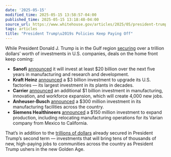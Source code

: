 ```yaml
---
date: '2025-05-15'
modified_time: 2025-05-15 13:58:57-04:00
published_time: 2025-05-15 13:18:48-04:00
source_url: https://www.whitehouse.gov/articles/2025/05/president-trumps-policies-keep-paying-off/
tags: articles
title: "President Trump\u2019s Policies Keep Paying Off"
---
```

 
While President Donald J. Trump is in the Gulf region
[securing](https://www.whitehouse.gov/fact-sheets/2025/05/fact-sheet-president-donald-j-trump-secures-historic-1-2-trillion-economic-commitment-in-qatar/)
over a trillion dollars’ worth of investments in U.S. companies, deals
on the home front keep coming:

-   **Sanofi**
    [announced](https://www.prnewswire.com/news-releases/sanofi-to-invest-at-least-20-billion-in-the-us-through-2030-growing-investments-in-science-and-expanding-domestic-manufacturing-302455566.html)
    it will invest at least $20 billion over the next five years in
    manufacturing and research and development.
-   **Kraft
    Heinz** [announced](https://www.reuters.com/business/ketchup-maker-kraft-heinz-investing-3-billion-upgrading-us-manufacturing-2025-05-14/) a
    $3 billion investment to upgrade its U.S. factories — its largest
    investment in its plants in decades.
-   **Carrier**
    [announced](https://www.corporate.carrier.com/news/news-articles/202505_carrier-announces-additional-1-billion-investment-us-manufacturing-footprint-advanced-cuttingedge-rd-workforce-expansion.html)
    an additional $1 billion investment in manufacturing, innovation,
    and workforce expansion, which will create 4,000 new jobs.
-   **Anheuser-Busch**
    [announced](https://www.anheuser-busch.com/newsroom/anheuser-busch-announces-new-300-million-investment-in-manufacturing-operations-across-the-US)
    a $300 million investment in its manufacturing facilities across the
    country.
-   **Siemens Healthineers**
    [announced](https://www.siemens-healthineers.com/en-us/press-room/press-releases/us-investments)
    a $150 million investment to expand production, including relocating
    manufacturing operations for its Varian company from Mexico to
    California. 

That’s in addition to the [trillions of
dollars](https://www.whitehouse.gov/investments) already secured in
President Trump’s second term — investments that will bring tens of
thousands of new, high-paying jobs to communities across the country as
President Trump ushers in the new Golden Age.
